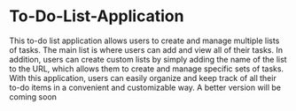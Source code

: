 # To-Do-List-Application
This to-do list application allows users to create and manage multiple lists of tasks. 
The main list is where users can add and view all of their tasks. 
In addition, users can create custom lists by simply adding the name of the list to the URL, which allows them to create and manage specific sets of tasks. 
With this application, users can easily organize and keep track of all their to-do items in a convenient and customizable way.
A better version will be coming soon

